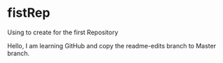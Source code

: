 # fistRep
Using to create for the first Repository

Hello, I am learning GitHub and copy the readme-edits branch to Master branch.
